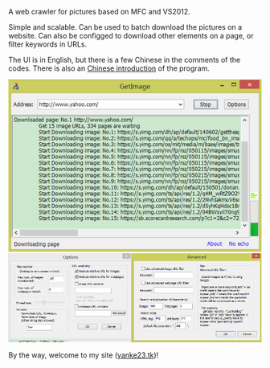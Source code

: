 A web crawler for pictures based on MFC and VS2012.

Simple and scalable. Can be used to batch download the pictures on a website. Can also be configged to download other elements on a page, or filter keywords in URLs.

The UI is in English, but there is a few Chinese in the comments of the codes. There is also an [Chinese introduction](http://blog.csdn.net/viggin/article/details/4546900) of the program.

![downloadUI](downloadUI.jpg)
![optionDlg](optionDlg.jpg)

By the way, welcome to my site ([yanke23.tk](http://yanke23.tk))!